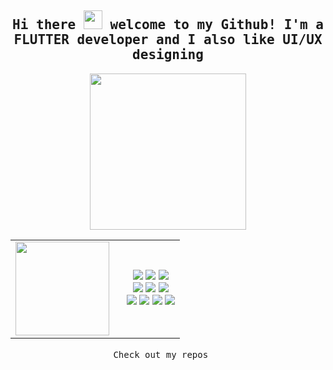 <h2 align="center"><samp> Hi there <img src="https://media.giphy.com/media/w1OBpBd7kJqHrJnJ13/giphy.gif" width="30"> welcome to my Github! I'm a FLUTTER developer and I also like UI/UX designing </samp></h2>

<p align="center">
  <img width="250" src="https://i.giphy.com/media/v1.Y2lkPTc5MGI3NjExZHViZHkyMjMxcmdpZjZmc3ltOHp3cms1eXk2Mm5xZG94a3FhYzIyciZlcD12MV9pbnRlcm5hbF9naWZfYnlfaWQmY3Q9cw/ZEUODEtQiUZWGg6IHR/giphy.gif">
</p>

<p align="center">
  <table align="center">
    <tr>
      <td>
        <img height="150px" src="https://github-readme-stats.vercel.app/api/top-langs/?username=risal-ea&layout=compact&theme=dracula&private=true">
      </td>
      <td style="padding-left: 20px;" align="center">
        <img src="https://img.shields.io/badge/Flutter-02569B.svg?style=for-the-badge&logo=Flutter&logoColor=white">
        <img src="https://img.shields.io/badge/Dart-0175C2.svg?style=for-the-badge&logo=Dart&logoColor=white">
        <img src="https://img.shields.io/badge/Git-F05032.svg?style=for-the-badge&logo=Git&logoColor=white">
        <br>
        <img src="https://img.shields.io/badge/GitHub-181717.svg?style=for-the-badge&logo=GitHub&logoColor=white">
        <img src="https://img.shields.io/badge/Xcode-147EFB.svg?style=for-the-badge&logo=Xcode&logoColor=white">
        <img src="https://img.shields.io/badge/Android%20Studio-3DDC84.svg?style=for-the-badge&logo=Android-Studio&logoColor=white">
        <br>
        <img src="https://img.shields.io/badge/Figma-F24E1E.svg?style=for-the-badge&logo=Figma&logoColor=white">
        <img src="https://img.shields.io/badge/HTML5-E34F26.svg?style=for-the-badge&logo=HTML5&logoColor=white">
        <img src="https://img.shields.io/badge/CSS3-1572B6.svg?style=for-the-badge&logo=CSS3&logoColor=white">
        <img src="https://img.shields.io/badge/Firebase-DD2C00.svg?style=for-the-badge&logo=Firebase&logoColor=white">
      </td>
    </tr>
  </table>
</p>

<p align="center"><samp>
  Check out my repos <img src="https://i.giphy.com/media/v1.Y2lkPTc5MGI3NjExNnd1Z2ppcXAzNjJiYWFoOXQzOTcya2N3bmh4M2t1dHc4YjV0ajNkZCZlcD12MV9pbnRlcm5hbF9naWZfYnlfaWQmY3Q9cw/QmGShkWAWid2hzCqHE/giphy.gif" width="15" 
</samp></p>

